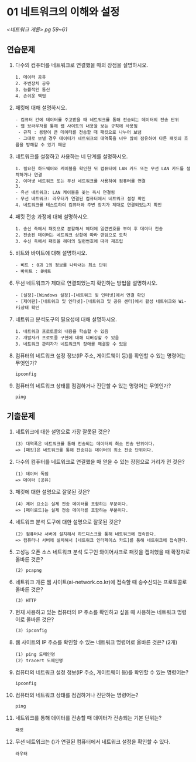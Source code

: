 # 01 네트워크의 이해와 설정

*<네트워크 개론> pg 59~61*



## 연습문제

1. 다수의 컴퓨터를 네트워크로 연결했을 때의 장점을 설명하시오.

   ```
   1. 데이터 공유
   2. 주변장치 공유
   3. 능률적인 통신
   4. 손쉬운 백업
   ```

2. 패킷에 대해 설명하시오.

   ```
   - 컴퓨터 간에 데이터를 주고받을 때 네트워크를 통해 전송되는 데이터의 전송 단위
   - 웹 브라우저를 통해 웹 사이트의 내용을 보는 규칙에 사용됨
   	- 규칙 : 용량이 큰 데이터를 전송할 때 패킷으로 나누어 보냄
   	- 그대로 보낼 경우 데이터가 네트워크의 대역폭을 너무 많이 점유하여 다른 패킷의 흐름을 방해할 수 있기 때문
   ```

3. 네트워크를 설정하고 사용하는 네 단계를 설명하시오.

   ```
   1. 필요한 하드웨어와 케이블을 확인한 뒤 컴퓨터에 LAN 카드 또는 무선 LAN 카드를 설치하거나 연결
   2. 이더넷 네트워크 또는 무선 네트워크를 사용하여 컴퓨터를 연결
   3. 
   - 유선 네트워크: LAN 케이블을 꽂는 즉시 연결됨
   - 무선 네트워크: 라우터가 연결된 컴퓨터에서 네트워크 설정 확인
   4. 네트워크를 테스트하여 컴퓨터와 주변 장치가 제대로 연결되었는지 확인
   ```

4. 패킷 전송 과정에 대해 설명하시오.

   ```
   1. 송신 측에서 패킷으로 분할해서 헤더에 일련번호를 부여 후 데이터 전송
   2. 전송된 데이터는 네트워크 상황에 따라 랜덤으로 도착
   3. 수신 측에서 패킷을 헤더의 일련번호에 따라 재조립
   ```

5. 비트와 바이트에 대해 설명하시오.

   ```
   - 비트 : 0과 1의 정보를 나타내는 최소 단위
   - 바이트 : 8비트
   ```

6. 무선 네트워크가 제대로 연결되었는지 확인하는 방법을 설명하시오.

   ```
   - [설정]-[Windows 설정]-[네트워크 및 인터넷]에서 연결 확인
   - [제어판]-[네트워크 및 인터넷]-[네트워크 및 공유 센터]에서 활성 네트워크와 Wi-Fi상태 확인
   ```

7. 네트워크 분석도구의 필요성에 대해 설명하시오.

   ```
   1. 네트워크 프로토콜의 내용을 학습할 수 있음
   2. 개발자가 프로토콜 구현에 대해 디버깅할 수 있음
   3. 네트워크 관리자가 네트워크의 장애를 해결할 수 있음
   ```

8. 컴퓨터의 네트워크 설정 정보(IP 주소, 게이트웨이 등)를 확인할 수 있는 명령어는 무엇인가?

   ```
   ipconfig
   ```

9. 컴퓨터의 네트워크 상태를 점검하거나 진단할 수 있는 명령어는 무엇인가?

   ```
   ping
   ```

   


## 기출문제

1. 네트워크에 대한 설명으로 가장 잘못된 것은?

   ```
   (3) 대역폭은 네트워크를 통해 전송되는 데이터의 최소 전송 단위이다.
   => [패킷]은 네트워크를 통해 전송되는 데이터의 최소 전송 단위이다.
   ```

2. 다수의 컴퓨터를 네트워크로 연결했을 때 얻을 수 있는 장점으로 거리가 먼 것은?

   ```
   (1) 데이터 독점
   => 데이터 [공유]
   ```

3. 패킷에 대한 설명으로 잘못된 것은?

   ```
   (4) 제어 요소는 실제 전송 데이터를 포함하는 부분이다.
   => [페이로드]는 실제 전송 데이터를 포함하는 부분이다.
   ```

4. 네트워크 분석 도구에 대한 설명으로 잘못된 것은?

   ```
   (2) 컴퓨터나 서버에 설치해서 하드디스크를 통해 네트워크에 접속한다.
   => 컴퓨터나 서버에 설치해서 [네트워크 인터페이스 카드]를 통해 네트워크에 접속한다.
   ```

5. 고성능 오픈 소스 네트워크 분석 도구인 와이어샤크로 패킷을 캡처했을 때 확장자로 올바른 것은?

   ```
   (2) pcapng
   ```

6. 네트워크 개론 웹 사이트(ai-network.co.kr)에 접속할 때 송수신되는 프로토콜로 올바른 것은?

   ```
   (3) HTTP
   ```

7. 현재 사용하고 있는 컴퓨터의 IP 주소를 확인하고 싶을 때 사용하는 네트워크 명령어로 올바른 것은?

   ```
   (3) ipconfig
   ```

8. 웹 사이트의 IP 주소를 확인할 수 있는 네트워크 명령어로 올바른 것은? (2개)

   ```
   (1) ping 도메인명
   (2) tracert 도메인명
   ```

9. 컴퓨터의 네트워크 설정 정보(IP 주소, 게이트웨이 등)를 확인할 수 있는 명령어는?

   ```
   ipconfig
   ```

10. 컴퓨터의 네트워크 상태를 점검하거나 진단하는 명령어는?

    ```
    ping
    ```

11. 네트워크를 통해 데이터를 전송할 때 데이터가 전송되는 기본 단위는?

    ```
    패킷
    ```

12. 무선 네트워크는 ()가 연결된 컴퓨터에서 네트워크 설정을 확인할 수 있다.

    ```
    라우터
    ```

    

